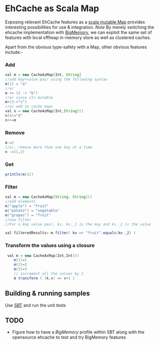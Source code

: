 # EhCache as Scala Map
Exposing relevant EhCache features as a [scala mutable Map](http://docs.scala-lang.org/overviews/collections/maps.html) provides interesting possibilities for use & integration.
*Note* By merely switching the ehcache implementation with [BigMemory](http://terracotta.org/documentation/4.0/bigmemorymax), we can exploit the same set of
features with local offheap in-memory store as well as clustered caches.

Apart from the obvious type-safety with a Map, other obvious features include:-

### Add
```java
val m = new CacheAsMap[Int, String]
//add key+value pair using the following syntax
m(1) = "a"
//or
m += (2 -> "b")
//or since its mutable
m+(3->"c")
//or add to cache maps
val n = new CacheAsMap[Int,String]()
n(4)="d"
n++=m
```

### Remove
```java
m-=2
//or, remove more than one key at a time
n -=(1,2)
```

### Get
```java
println(m(1))
```

### Filter
```java
val m = new CacheAsMap[String, String]()
//add elements
m("apple") = "fruit"
m("potato") = "vegetable"
m("grapes") = "fruit"
//now filter
//For a key value pair, kv, kv._1 is the key and kv._2 is the value

val filteredResults= m.filter( kv => "fruit".equals(kv._2) )
```


### Transform the values using a closure
```java
 val m = new CacheAsMap[Int,Int]()
    m(1)=1
    m(2)=2
    m(3)=3
    // increment all the values by 1
    m transform ( (k,v) => v+1 )
```



## Building & running samples
Use [SBT](http://www.scala-sbt.org) and run the unit tests


## TODO
* Figure how to have a *BigMemory* profile within SBT along with the opensource ehcache to test and try BigMemory features
